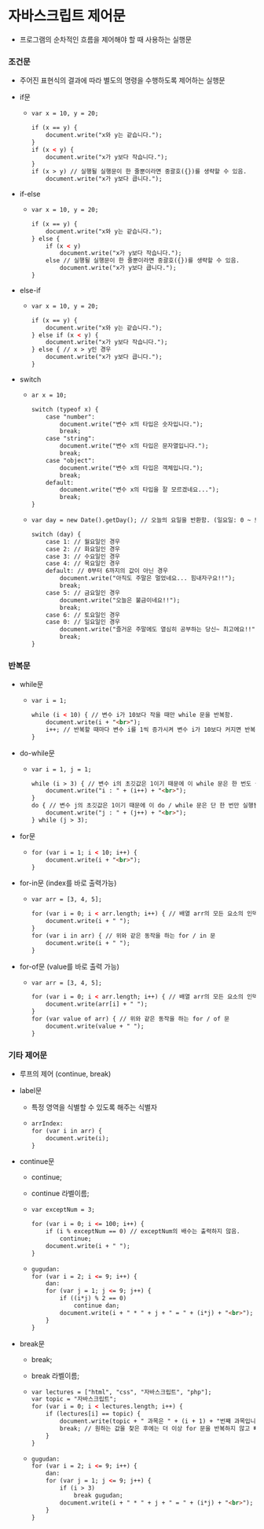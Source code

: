 <h1>자바스크립트 제어문</h1>

- 프로그램의 순차적인 흐름을 제어해야 할 때 사용하는 실행문

<h3>조건문</h3>

- 주어진 표현식의 결과에 따라 별도의 명령을 수행하도록 제어하는 실행문

- if문

  - ```html
    var x = 10, y = 20;
    
    if (x == y) {
        document.write("x와 y는 같습니다.");
    }
    if (x < y) {
        document.write("x가 y보다 작습니다.");
    }
    if (x > y) // 실행될 실행문이 한 줄뿐이라면 중괄호({})를 생략할 수 있음.
        document.write("x가 y보다 큽니다.");
    ```

- if-else

  - ```html
    var x = 10, y = 20;
    
    if (x == y) {
        document.write("x와 y는 같습니다.");
    } else {
        if (x < y)
            document.write("x가 y보다 작습니다.");
        else // 실행될 실행문이 한 줄뿐이라면 중괄호({})를 생략할 수 있음.
            document.write("x가 y보다 큽니다.");
    }
    ```

- else-if

  - ```html
    var x = 10, y = 20;
    
    if (x == y) {
        document.write("x와 y는 같습니다.");
    } else if (x < y) {
        document.write("x가 y보다 작습니다.");
    } else { // x > y인 경우
        document.write("x가 y보다 큽니다.");
    }
    ```

- switch

  - ```html
    ar x = 10;
    
    switch (typeof x) {
        case "number":
            document.write("변수 x의 타입은 숫자입니다.");
            break;
        case "string":
            document.write("변수 x의 타입은 문자열입니다.");
            break;
        case "object":
            document.write("변수 x의 타입은 객체입니다.");
            break;
        default:
            document.write("변수 x의 타입을 잘 모르겠네요...");
            break;
    }
    ```

  - ```html
    var day = new Date().getDay(); // 오늘의 요일을 반환함. (일요일: 0 ~ 토요일: 6)
    
    switch (day) {
        case 1: // 월요일인 경우
        case 2: // 화요일인 경우
        case 3: // 수요일인 경우
        case 4: // 목요일인 경우
        default: // 0부터 6까지의 값이 아닌 경우
            document.write("아직도 주말은 멀었네요... 힘내자구요!!");
            break;
        case 5: // 금요일인 경우
            document.write("오늘은 불금이네요!!");
            break;
        case 6: // 토요일인 경우
        case 0: // 일요일인 경우
            document.write("즐거운 주말에도 열심히 공부하는 당신~ 최고에요!!");
            break;
    }
    ```



<h3>반복문</h3>

- while문

  - ```html
    var i = 1;
    
    while (i < 10) { // 변수 i가 10보다 작을 때만 while 문을 반복함.
        document.write(i + "<br>");
        i++; // 반복할 때마다 변수 i를 1씩 증가시켜 변수 i가 10보다 커지면 반복문을 종료함.
    }
    ```

- do-while문

  - ```html
    var i = 1, j = 1;
    
    while (i > 3) { // 변수 i의 초깃값은 1이기 때문에 이 while 문은 한 번도 실행되지 않음.
        document.write("i : " + (i++) + "<br>");
    }
    do { // 변수 j의 초깃값은 1이기 때문에 이 do / while 문은 단 한 번만 실행됨.
        document.write("j : " + (j++) + "<br>");
    } while (j > 3);
    ```

- for문

  - ```html
    for (var i = 1; i < 10; i++) {
        document.write(i + "<br>");
    }
    ```

- for-in문 (index를 바로 출력가능)

  - ```html
    var arr = [3, 4, 5];
    
    for (var i = 0; i < arr.length; i++) { // 배열 arr의 모든 요소의 인덱스(index)를 출력함.
        document.write(i + " ");
    }
    for (var i in arr) { // 위와 같은 동작을 하는 for / in 문
        document.write(i + " ");
    }
    ```

- for-of문 (value를 바로 출력 가능)

  - ```html
    var arr = [3, 4, 5];
    
    for (var i = 0; i < arr.length; i++) { // 배열 arr의 모든 요소의 인덱스(index)를 출력함.
        document.write(arr[i] + " ");
    }
    for (var value of arr) { // 위와 같은 동작을 하는 for / of 문
        document.write(value + " ");
    }
    ```



<h3>기타 제어문</h3>

- 루프의 제어 (continue, break)

- label문

  - 특정 영역을 식별할 수 있도록 해주는 식별자

  - ```html
    arrIndex:
    for (var i in arr) {
        document.write(i);
    }
    ```

- continue문

  - continue;

  - continue 라벨이름;

  - ```html
    var exceptNum = 3;
    
    for (var i = 0; i <= 100; i++) {
        if (i % exceptNum == 0) // exceptNum의 배수는 출력하지 않음.
            continue;
        document.write(i + " ");
    }
    ```

  - ```html
    gugudan:
    for (var i = 2; i <= 9; i++) {
        dan:
        for (var j = 1; j <= 9; j++) {
            if ((i*j) % 2 == 0)
                continue dan;
            document.write(i + " * " + j + " = " + (i*j) + "<br>");
        }
    }
    ```

- break문

  - break;

  - break 라벨이름;

  - ```html
    var lectures = ["html", "css", "자바스크립트", "php"];
    var topic = "자바스크립트";
    for (var i = 0; i < lectures.length; i++) {
        if (lectures[i] == topic) {
            document.write(topic + " 과목은 " + (i + 1) + "번째 과목입니다.");
            break; // 원하는 값을 찾은 후에는 더 이상 for 문을 반복하지 않고 빠져나감.
        }
    }
    ```

  - ```html
    gugudan:
    for (var i = 2; i <= 9; i++) {
        dan:
        for (var j = 1; j <= 9; j++) {
            if (i > 3)
                break gugudan;
            document.write(i + " * " + j + " = " + (i*j) + "<br>");
        }
    }
    ```

    